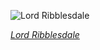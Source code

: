 
![Lord Ribblesdale](https://upload.wikimedia.org/wikipedia/commons/thumb/5/5e/Sargent_-_Lord_Ribblesdale.jpg/375px-Sargent_-_Lord_Ribblesdale.jpg)

*[Lord Ribblesdale](https://wikipedia.org/wiki/File:Sargent_-_Lord_Ribblesdale.jpg)*
